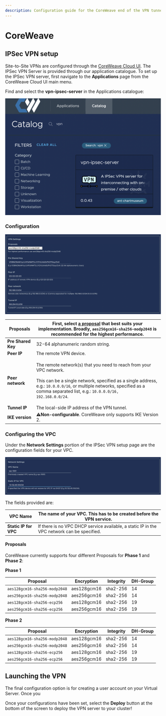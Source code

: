 ```yaml
---
description: Configuration guide for the CoreWeave end of the VPN tunnel.
---
```


# CoreWeave

## IPSec VPN setup

Site-to-Site VPNs are configured through the [CoreWeave Cloud UI](../../../../virtual-servers/deployment-methods/coreweave-apps.md). The IPSec VPN Server is provided through our application catalogue. To set up the IPSec VPN server, first navigate to the **Applications** page from the CoreWeave Cloud UI main menu.

Find and select the **vpn-ipsec-server** in the Applications catalogue:

![The applications page on CoreWeave Cloud, with a search filter for "vpn."](<../../../.gitbook/assets/image (2).png>)

### Configuration

![VPN Server configuration example.](<../../../.gitbook/assets/image (1).png>)



| **Proposals**      | First, select [a proposal](coreweave.md#proposals) that best suits your implementation. Broadly, `aes256gcm16-sha256-modp2048` is recommended for the highest performance.                                                                                                                |
| ------------------ | ----------------------------------------------------------------------------------------------------------------------------------------------------------------------------------------------------------------------------------------------------------------------------------------- |
| **Pre Shared Key** | 32-64 alphanumeric random string.                                                                                                                                                                                                                                                         |
| **Peer IP**        | The remote VPN device.                                                                                                                                                                                                                                                                    |
| **Peer network**   | <p>The remote network(s) that you need to reach from your VPC network.<br><br>This can be a single network, specified as a single address, e.g.: <code>10.0.0.0/16</code>, or multiple networks, specified as a comma separated list, e.g.: <code>10.0.0.0/16, 192.168.0.0/24</code>.</p> |
| **Tunnel IP**      | The local-side IP address of the VPN tunnel.                                                                                                                                                                                                                                              |
| **IKE version**    | :warning:**Non-configurable**. CoreWeave only supports IKE Version 2.                                                                                                                                                                                                                     |

### Configuring the VPC

Under the **Network Settings** portion of the IPSec VPN setup page are the configuration fields for your VPC.

![VPC configuration example.](../../../.gitbook/assets/image.png)

The fields provided are:

| **VPC Name**          | The name of your VPC. This has to be created before the VPN service.                        |
| --------------------- | ------------------------------------------------------------------------------------------- |
| **Static IP for VPC** | If there is no VPC DHCP service available, a static IP in the VPC network can be specified. |

#### Proposals

CoreWeave currently supports four different Proposals for **Phase 1** and **Phase 2**:

**Phase 1**

| Proposal                       | Encryption  | Integrity | DH-Group |
| ------------------------------ | ----------- | --------- | -------- |
| `aes128gcm16-sha256-modp2048​` | aes128gcm16 | sha2-256  | 14       |
| `aes256gcm16-sha256-modp2048`  | aes256gcm16 | sha2-256  | 14       |
| `aes128gcm16-sha256-ecp256`    | aes128gcm16 | sha2-256  | 19       |
| `aes256gcm16-sha256-ecp256`    | aes256gcm16 | sha2-256  | 19       |

**Phase 2**

| Proposal                       | Encryption  | Integrity | DH-Group |
| ------------------------------ | ----------- | --------- | -------- |
| `aes128gcm16-sha256-modp2048​` | aes128gcm16 | sha2-256  | 14       |
| `aes256gcm16-sha256-modp2048`  | aes256gcm16 | sha2-256  | 14       |
| `aes128gcm16-sha256-ecp256`    | aes128gcm16 | sha2-256  | 19       |
| `aes256gcm16-sha256-ecp256`    | aes256gcm16 | sha2-256  | 19       |

## Launching the VPN

The final configuration option is for creating a user account on your Virtual Server. Once you&#x20;

Once your configurations have been set, select the **Deploy** button at the bottom of the screen to deploy the VPN server to your cluster!
